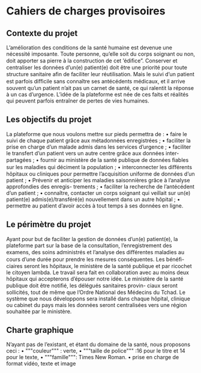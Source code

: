 # Cahiers de charges provisoires

## Contexte du projet
L’amélioration des conditions de la santé humaine est devenue une nécessité imposante. Toute
personne, qu’elle soit du corps soignant ou non, doit apporter sa pierre à la construction de
cet ’édiﬁce”. Conserver et centraliser les données d’un(e) patient(e) doit être une priorité pour
toute structure sanitaire aﬁn de faciliter leur réutilisation. Mais le suivi d’un patient est parfois
diﬃcile sans connaı̂tre ses antécédents médicaux, et il arrive souvent qu’un patient n’ait pas un
carnet de santé, ce qui ralentit la réponse à un cas d’urgence. L’idée de la plateforme est née
de ces faits et réalités qui peuvent parfois entraı̂ner de pertes de vies humaines.

## Les objectifs du projet

La plateforme que nous voulons mettre sur pieds permettra de :
• faire le suivi de chaque patient grâce aux métadonnées enregistrées ;
• faciliter la prise en charge d’un malade admis dans les services d’urgence ;
• faciliter le transfert d’un patient vers un autre centre grâce aux données inter-partagées ;
• fournir au ministère de la santé publique de données ﬁables sur les maladies qui déciment
la population ;
• interconnecter les diﬀérents hôpitaux ou cliniques pour permettre l’acquisition uniforme
de données d’un patient ;
• Prévenir et anticiper les maladies saisonnières grâce à l’analyse approfondies des enregis-
trements ;
• faciliter la recherche de l’antécédent d’un patient ;
• connaı̂tre, contacter un corps soignant qui veillait sur un(e) patient(e) admis(e)/transféré(e)
nouvellement dans un autre hôpital ;
• permettre au patient d’avoir accès à tout temps à ses données en ligne.

## Le périmètre du projet

Ayant pour but de faciliter la gestion de données d’un(e) patient(e), la plateforme part sur la
base de la consultation, l’enregistrement des examens, des soins administrés et l’analyse des
diﬀérentes maladies au cours d’une durée pour prendre les mesures conséquentes. Les bénéﬁ-
ciaires seront les hôpitaux, le ministère de la santé publique et par ricochet le citoyen lambda.
Le travail sera fait en collaboration avec au moins deux hôpitaux qui accepterons d’épouser
notre idée. Le ministère de la santé publique doit être notiﬁé, les délégués sanitaires provin-
ciaux seront sollicités, tout de même que l’Ordre National des Médecins du Tchad. Le système
que nous développons sera installé dans chaque hôpital, clinique ou cabinet du pays mais les
données seront centralisées vers une région souhaitée par le ministère.

## Charte graphique
N’ayant pas de l’existant, et étant du domaine de la santé, nous proposons ceci :
• """couleur""" : verte,
• """taille de police""" :16 pour le titre et 14 pour le texte,
• """famille""": Times New Roman.
• prise en charge de format vidéo, texte et image

